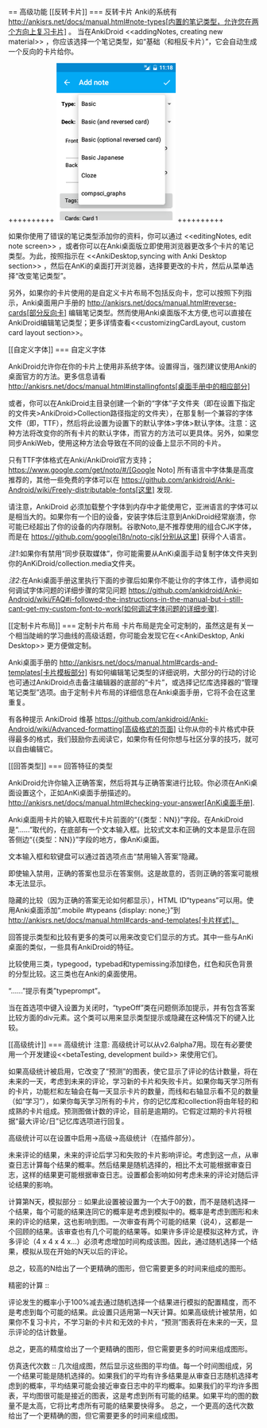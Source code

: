 == 高级功能
[[反转卡片]]
=== 反转卡片
Anki的系统有 http://ankisrs.net/docs/manual.html#note-types[内置的笔记类型，允许您在两个方向上复习卡片] 。 当在AnkiDroid <<addingNotes, creating new material>> ，你应该选择一个笔记类型，如“基础（和相反卡片）”，它会自动生成一个反向的卡片给你。

++++++++++
<img src="img/ReverseNoteType.png">
++++++++++

如果你使用了错误的笔记类型添加你的资料，你可以通过 <<editingNotes, edit note screen>> ，或者你可以在Anki桌面版立即使用浏览器更改多个卡片的笔记类型。为此，按照指示在 <<AnkiDesktop,syncing with Anki Desktop section>> ，然后在AnKi的桌面打开浏览器，选择要更改的卡片，然后从菜单选择“改变笔记类型”。

另外，如果你的卡片使用的是自定义卡片布局不包括反向卡，您可以按照下列指示，Anki桌面用户手册的 http://ankisrs.net/docs/manual.html#reverse-cards[部分反向卡] 编辑笔记类型。然而使用Anki桌面版不太方便,也可以直接在AnkiDroid编辑笔记类型；更多详情查看<<customizingCardLayout, custom card layout section>>。

[[自定义字体]]
=== 自定义字体

AnkiDroid允许你在你的卡片上使用非系统字体。设置得当，强烈建议使用Anki的桌面官方的方法。更多信息请看 http://ankisrs.net/docs/manual.html#installingfonts[桌面手册中的相应部分] 

或者，你可以在AnkiDroid主目录创建一个新的“字体”子文件夹（即在设置下指定的文件夹>AnkiDroid>Collection路径指定的文件夹），在那复制一个兼容的字体文件（即，TTF），然后将此设置为设置下的默认字体>字体>默认字体。注意：这种方法将改变你的所有卡片的默认字体，而官方的方法可以更具体。另外，如果您同步AnkiWeb，使用这种方法会导致在不同的设备上显示不同的卡片。

只有TTF字体格式在Anki/AnkiDroid官方支持； https://www.google.com/get/noto/#/[Google Noto] 所有语言中字体集是高度推荐的，其他一些免费的字体可以在 https://github.com/ankidroid/Anki-Android/wiki/Freely-distributable-fonts[这里] 发现.

请注意，AnkiDroid 必须加载整个字体到内存中才能使用它，亚洲语言的字体可以是相当大的。如果你有一个旧的设备，安装字体后注意到AnkiDroid经常崩溃，你可能已经超出了你的设备的内存限制。谷歌Noto,是不推荐使用的组合CJK字体，而是在 https://github.com/googlei18n/noto-cjk[分别从这里] 获得个人语言。

*注1*:如果你有禁用“同步获取媒体”，你可能需要从AnKi桌面手动复制字体文件夹到你的AnKiDroid/collection.media文件夹。

*注2*:在Anki桌面手册这里执行下面的步骤后如果你不能让你的字体工作，请参阅如何调试字体问题的详细步骤的常见问题 https://github.com/ankidroid/Anki-Android/wiki/FAQ#i-followed-the-instructions-in-the-manual-but-i-still-cant-get-my-custom-font-to-work[如何调试字体问题的详细步骤].


[[定制卡片布局]]
=== 定制卡片布局
卡片布局是完全可定制的，虽然这是有关一个相当陡峭的学习曲线的高级话题，你可能会发现它在<<AnkiDesktop, Anki Desktop>> 更方便做定制。

Anki桌面手册的 http://ankisrs.net/docs/manual.html#cards-and-templates[卡片模板部分] 有如何编辑笔记类型的详细说明，大部分的行动的讨论也可通过AnkiDroid点击备注编辑器的底部的“卡片”，或选择记忆库选择器的“管理笔记类型”选项。由于定制卡片布局的详细信息在Anki桌面手册，它将不会在这里重复。

有各种提示 AnkiDroid 维基 https://github.com/ankidroid/Anki-Android/wiki/Advanced-formatting[高级格式的页面] 让你从你的卡片格式中获得最多的格式，我们鼓励你去阅读它，如果你有任何你想与社区分享的技巧，就可以自由编辑它。

[[回答类型]]
=== 回答特征的类型

AnkiDroid允许你输入正确答案，然后将其与正确答案进行比较。你必须在AnKi桌面设置这个，正如AnKi桌面手册描述的。 http://ankisrs.net/docs/manual.html#checking-your-answer[AnKi桌面手册].

Anki桌面用卡片的输入框取代卡片前面的“{{类型：NN}}”字段。在AnkiDroid是“......”取代的，在底部有一个文本输入框。比较式文本和正确的文本是显示在回答侧边“{{类型：NN}}”字段的地方，像AnKi桌面。

文本输入框和软键盘可以通过首选项点击“禁用输入答案”隐藏。

即使输入禁用，正确的答案也显示在答案侧。这是故意的，否则正确的答案可能根本无法显示。

隐藏的比较（因为正确的答案无论如何都显示），HTML ID“typeans”可以用。使用Anki桌面添加“.mobile #typeans {display: none;}”到  http://ankisrs.net/docs/manual.html#cards-and-templates[卡片样式]。

回答提示类型和比较有更多的类可以用来改变它们显示的方式。其中一些与AnKi桌面的类似，一些具有AnkiDroid的特征。

比较使用三类，typegood，typebad和typemissing添加绿色，红色和灰色背景的分型比较。这三类也在Anki的桌面使用。

“......”提示有类”typeprompt”。

当在首选项中键入设置为关闭时，“typeOff”类在问题侧添加提示，并有包含答案比较方面的div元素。这个类可以用来显示类型提示或隐藏在这种情况下的键入比较。

[[高级统计]]
=== 高级统计
注意: 高级统计可以从v2.6alpha7用。现在有必要使用一个开发建设<<betaTesting, development build>> 来使用它们。

如果高级统计被启用，它改变了“预测”的图表，使它显示了评论的估计数量，将在未来的一天，考虑到未来的评论，学习新的卡片和失败卡片。如果你每天学习所有的卡片，功能栏和左轴会在每一天显示卡片的数量，而线和右轴显示看不见的数量（如“学习”），如果你每天学习所有的卡片，你的记忆库和collection将由年轻的和成熟的卡片组成。预测图做计数的评论，目前是逾期的。它假定过期的卡片将根据“最大评论/日”记忆库选项进行回复。

高级统计可以在设置中启用→高级→高级统计（在插件部分）。

未来评论的结果，未来的评论后学习和失败的卡片影响评论。考虑到这一点，从审查日志计算每个结果的概率。然后结果是随机选择的，相比不太可能根据审查日志，这样的结果更可能根据审查日志。设置都会影响如何考虑未来的评论对随后评论结果的影响。

计算第N天，模拟部分 ::
如果此设置被设置为一个大于0的数，而不是随机选择一个结果，每个可能的结果连同它的概率是考虑到模拟中的。概率是考虑到图形和未来的评论的结果，这也影响到图。一次审查有两个可能的结果（说4），这都是一个回顾的结果。该审查也有几个可能的结果等。如果许多评论是模拟这种方式，许多评论（4 x 4 x 4 x…）必须考虑增加时间构成该图。因此，通过随机选择一个结果，模拟从现在开始的N天以后的评论。
 
 总之，较高的N给出了一个更精确的图形，但它需要更多的时间来组成的图形。

精密的计算 ::

评论发生的概率小于100%减去通过随机选择一个结果进行模拟的配置精度，而不是考虑到每个可能的结果。此设置只适用第一N天计算。如果高级统计被禁用，如果你不复习卡片，不学习新的卡片和无效的卡片，“预测”图表将在未来的一天，显示评论的估计数量。

总之，更高的精度给出了一个更精确的图形，但它需要更多的时间来组成图形。

仿真迭代次数 ::
几次组成图，然后显示这些图的平均值。每一个时间图组成，另一个结果可能是随机选择的。如果我们的平均有许多结果是从审查日志随机选择考虑到的概率，平均结果可能会接近审查日志中的平均概率。如果我们的平均许多图表，平均图很可能是接近的图表，这是考虑到所有可能的结果。如果平均的图的数量不是太高，它将比考虑所有可能的结果要快得多。
总之，一个更高的迭代次数给出了一个更精确的图，但它需要更多的时间来组成图。
